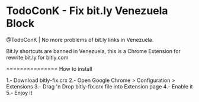 TodoConK - Fix bit.ly Venezuela Block
===============
@TodoConK | No more problems of bit.ly links in Venezuela.

Bit.ly shortcuts are banned in Venezuela, this is a Chrome Extension for rewrite bit.ly for bitly.com

===============
How to install

1.- Download bitly-fix.crx
2.- Open Google Chrome > Configuration > Extensions
3.- Drag 'n Drop bitly-fix.crx file into Extension page
4.- Enable it
5.- Enjoy it

